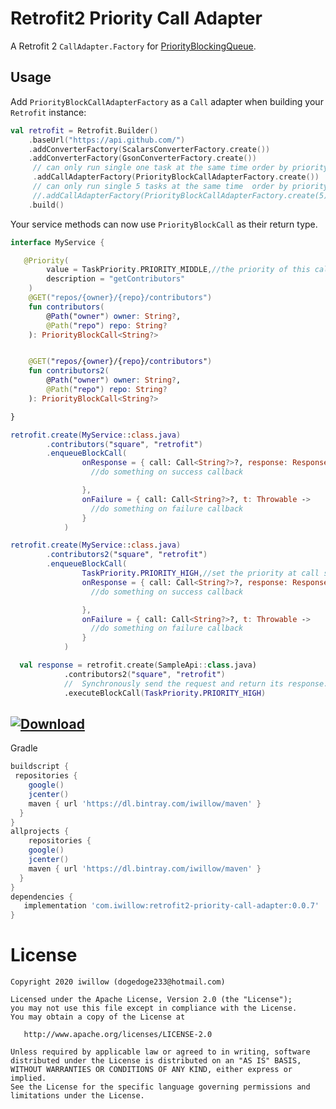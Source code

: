 Retrofit2 Priority Call Adapter
========================
A Retrofit 2 `CallAdapter.Factory` for [PriorityBlockingQueue](https://docs.oracle.com/javase/8/docs/api/java/util/concurrent/PriorityBlockingQueue.html).

Usage
-----
Add `PriorityBlockCallAdapterFactory` as a `Call` adapter when building your `Retrofit` instance:
```kotlin
val retrofit = Retrofit.Builder()
    .baseUrl("https://api.github.com/")
	.addConverterFactory(ScalarsConverterFactory.create())
	.addConverterFactory(GsonConverterFactory.create())
     // can only run single one task at the same time order by priority
     .addCallAdapterFactory(PriorityBlockCallAdapterFactory.create())
     // can only run single 5 tasks at the same time  order by priority
     //.addCallAdapterFactory(PriorityBlockCallAdapterFactory.create(5))
    .build()
```
Your service methods can now use `PriorityBlockCall` as their return type.

```kotlin
interface MyService {

   @Priority(
        value = TaskPriority.PRIORITY_MIDDLE,//the priority of this call
        description = "getContributors"
    )
    @GET("repos/{owner}/{repo}/contributors")
    fun contributors(
        @Path("owner") owner: String?,
        @Path("repo") repo: String?
    ): PriorityBlockCall<String?>


	@GET("repos/{owner}/{repo}/contributors")
    fun contributors2(
        @Path("owner") owner: String?,
        @Path("repo") repo: String?
    ): PriorityBlockCall<String?>

}

retrofit.create(MyService::class.java)
        .contributors("square", "retrofit")
        .enqueueBlockCall(
                onResponse = { call: Call<String?>?, response: Response<String?> ->
                  //do something on success callback

                },
                onFailure = { call: Call<String?>?, t: Throwable ->
                  //do something on failure callback
                }
            )

retrofit.create(MyService::class.java)
        .contributors2("square", "retrofit")
        .enqueueBlockCall(
		        TaskPriority.PRIORITY_HIGH,//set the priority at call site
                onResponse = { call: Call<String?>?, response: Response<String?> ->
                  //do something on success callback

                },
                onFailure = { call: Call<String?>?, t: Throwable ->
                  //do something on failure callback
                }
            )

  val response = retrofit.create(SampleApi::class.java)
            .contributors2("square", "retrofit")
            //  Synchronously send the request and return its response.
            .executeBlockCall(TaskPriority.PRIORITY_HIGH)
```

[ ![Download](https://api.bintray.com/packages/iwillow/maven/retrofit2-priority-call-adapter/images/download.svg) ](https://bintray.com/iwillow/maven/retrofit2-priority-call-adapter/_latestVersion)
--------
 Gradle
```groovy
buildscript {
 repositories {
    google()
    jcenter()
    maven { url 'https://dl.bintray.com/iwillow/maven' }
  }
}
allprojects {
    repositories {
    google()
    jcenter()
    maven { url 'https://dl.bintray.com/iwillow/maven' }
  }
}
dependencies {
   implementation 'com.iwillow:retrofit2-priority-call-adapter:0.0.7'
}
```
License
=======

    Copyright 2020 iwillow (dogedoge233@hotmail.com)

    Licensed under the Apache License, Version 2.0 (the "License");
    you may not use this file except in compliance with the License.
    You may obtain a copy of the License at

       http://www.apache.org/licenses/LICENSE-2.0

    Unless required by applicable law or agreed to in writing, software
    distributed under the License is distributed on an "AS IS" BASIS,
    WITHOUT WARRANTIES OR CONDITIONS OF ANY KIND, either express or implied.
    See the License for the specific language governing permissions and
    limitations under the License.